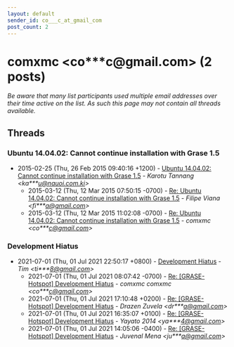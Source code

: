 ```yaml
---
layout: default
sender_id: co___c_at_gmail_com
post_count: 2
---
```


# comxmc <co***c<span>@</span>gmail.com> (2 posts)

_Be aware that many list participants used multiple email addresses over their time active on the list. As such this page may not contain all threads available._

## Threads

### Ubuntu 14.04.02: Cannot continue installation with Grase 1.5
+ 2015-02-25 (Thu, 26 Feb 2015 09:40:16 +1200) - [Ubuntu 14.04.02: Cannot continue installation with Grase 1.5](/archive/2015/02/cbc8473d0c5b67451d04caa1dcbebbb5f22ea49f0a130353ab32f14840491f4b) - _Karotu Tannang \<ka***u@nauoi.com.ki\>_
  + 2015-03-12 (Thu, 12 Mar 2015 07:50:15 -0700) - [Re: Ubuntu 14.04.02: Cannot continue installation with Grase 1.5](/archive/2015/03/eba2e6caa45e9fc2c7a1ff7577d6933d3cd3227d9c3e0c4826fc76993a07ac4c) - _Filipe Viana \<fi***a@gmail.com\>_
  + 2015-03-12 (Thu, 12 Mar 2015 11:02:08 -0700) - [Re: Ubuntu 14.04.02: Cannot continue installation with Grase 1.5](/archive/2015/03/6f767f3fe5adc7584f7e63b095f8f0ceee88b8890077f419b058eda65f492edf) - _comxmc \<co***c@gmail.com\>_

### Development Hiatus
+ 2021-07-01 (Thu, 01 Jul 2021 22:50:17 +0800) - [Development Hiatus](/archive/2021/07/30d2bc4ec88d68bd2c89ff4343fac01c3ceb169021dd5940f550a8765c9998d3) - _Tim \<ti***8@gmail.com\>_
  + 2021-07-01 (Thu, 01 Jul 2021 08:07:42 -0700) - [Re: [GRASE-Hotspot] Development Hiatus](/archive/2021/07/156d7db5d46f2619f38d9cb1ac6c8d9f02bddae68aa0ed12a5b09745900acc48) - _comxmc comxmc \<co***c@gmail.com\>_
  + 2021-07-01 (Thu, 01 Jul 2021 17:10:48 +0200) - [Re: [GRASE-Hotspot] Development Hiatus](/archive/2021/07/2f91b60ba1d3cec8eedb849db79f1453251ba453dcd5d4c6cafae8ec6032ef7c) - _Drazen Zuvela \<dr***a@gmail.com\>_
  + 2021-07-01 (Thu, 01 Jul 2021 16:35:07 +0100) - [Re: [GRASE-Hotspot] Development Hiatus](/archive/2021/07/0ce54552221d9878aba31a36a579b77ee2a670d6ac26e2332caa181c0d3da837) - _Yayato 2014 \<ya***4@gmail.com\>_
  + 2021-07-01 (Thu, 01 Jul 2021 14:05:06 -0400) - [Re: [GRASE-Hotspot] Development Hiatus](/archive/2021/07/297b37dae0bbba704776ecdb868f0f9c80f4682b8a800f5463c49c69ac155bee) - _Juvenal Mena \<ju***a@gmail.com\>_

